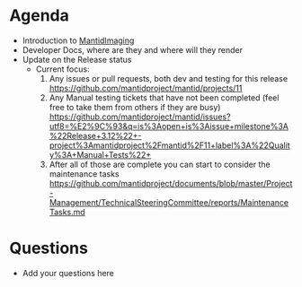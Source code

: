 Agenda
======

* Introduction to [MantidImaging](https://github.com/mantidproject/mantidimaging)
* Developer Docs, where are they and where will they render
* Update on the Release status
  *   Current focus:
      1. Any issues or pull requests, both dev and testing for this release
      https://github.com/mantidproject/mantid/projects/11
      2. Any Manual testing tickets that have not been completed (feel free to take them from others if they are busy)
      https://github.com/mantidproject/mantid/issues?utf8=%E2%9C%93&q=is%3Aopen+is%3Aissue+milestone%3A%22Release+3.12%22+-project%3Amantidproject%2Fmantid%2F11+label%3A%22Quality%3A+Manual+Tests%22+
      3. After all of those are complete you can start to consider the maintenance tasks
      https://github.com/mantidproject/documents/blob/master/Project-Management/TechnicalSteeringCommittee/reports/MaintenanceTasks.md

Questions
=========

* Add your questions here

